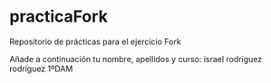 # practicaFork
Repositorio de prácticas para el ejercicio Fork

Añade a continuación tu nombre, apellidos y curso:
israel rodriguez rodriguez 1ºDAM
